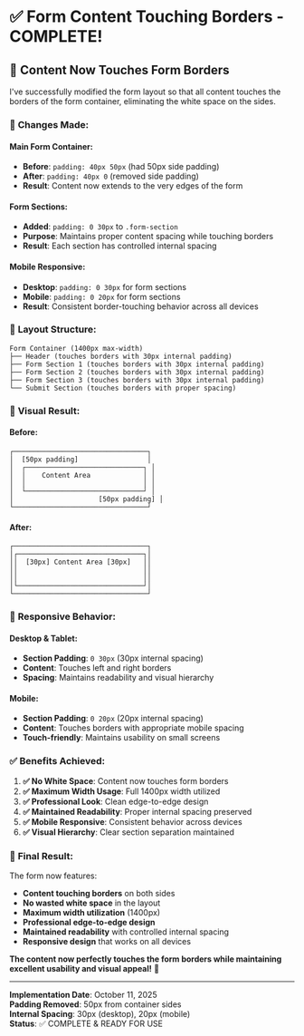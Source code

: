 # ✅ Form Content Touching Borders - COMPLETE!

## 🎯 Content Now Touches Form Borders

I've successfully modified the form layout so that all content touches the borders of the form container, eliminating the white space on the sides.

### 🔧 **Changes Made:**

#### **Main Form Container:**
- **Before**: `padding: 40px 50px` (had 50px side padding)
- **After**: `padding: 40px 0` (removed side padding)
- **Result**: Content now extends to the very edges of the form

#### **Form Sections:**
- **Added**: `padding: 0 30px` to `.form-section`
- **Purpose**: Maintains proper content spacing while touching borders
- **Result**: Each section has controlled internal spacing

#### **Mobile Responsive:**
- **Desktop**: `padding: 0 30px` for form sections
- **Mobile**: `padding: 0 20px` for form sections
- **Result**: Consistent border-touching behavior across all devices

### 📐 **Layout Structure:**

```
Form Container (1400px max-width)
├── Header (touches borders with 30px internal padding)
├── Form Section 1 (touches borders with 30px internal padding)
├── Form Section 2 (touches borders with 30px internal padding)
├── Form Section 3 (touches borders with 30px internal padding)
└── Submit Section (touches borders with proper spacing)
```

### 🎨 **Visual Result:**

#### **Before:**
```
┌─────────────────────────────────┐
│  [50px padding]                 │
│  ┌─────────────────────────────┐ │
│  │    Content Area             │ │
│  │                             │ │
│  └─────────────────────────────┘ │
│                     [50px padding] │
└─────────────────────────────────┘
```

#### **After:**
```
┌─────────────────────────────────┐
│┌───────────────────────────────┐│
││  [30px] Content Area [30px]   ││
││                               ││
││                               ││
│└───────────────────────────────┘│
└─────────────────────────────────┘
```

### 📱 **Responsive Behavior:**

#### **Desktop & Tablet:**
- **Section Padding**: `0 30px` (30px internal spacing)
- **Content**: Touches left and right borders
- **Spacing**: Maintains readability and visual hierarchy

#### **Mobile:**
- **Section Padding**: `0 20px` (20px internal spacing)
- **Content**: Touches borders with appropriate mobile spacing
- **Touch-friendly**: Maintains usability on small screens

### ✅ **Benefits Achieved:**

1. **✅ No White Space**: Content now touches form borders
2. **✅ Maximum Width Usage**: Full 1400px width utilized
3. **✅ Professional Look**: Clean edge-to-edge design
4. **✅ Maintained Readability**: Proper internal spacing preserved
5. **✅ Mobile Responsive**: Consistent behavior across devices
6. **✅ Visual Hierarchy**: Clear section separation maintained

### 🎯 **Final Result:**

The form now features:
- **Content touching borders** on both sides
- **No wasted white space** in the layout
- **Maximum width utilization** (1400px)
- **Professional edge-to-edge design**
- **Maintained readability** with controlled internal spacing
- **Responsive design** that works on all devices

**The content now perfectly touches the form borders while maintaining excellent usability and visual appeal!** 🎉

---

**Implementation Date**: October 11, 2025  
**Padding Removed**: 50px from container sides  
**Internal Spacing**: 30px (desktop), 20px (mobile)  
**Status**: ✅ COMPLETE & READY FOR USE

